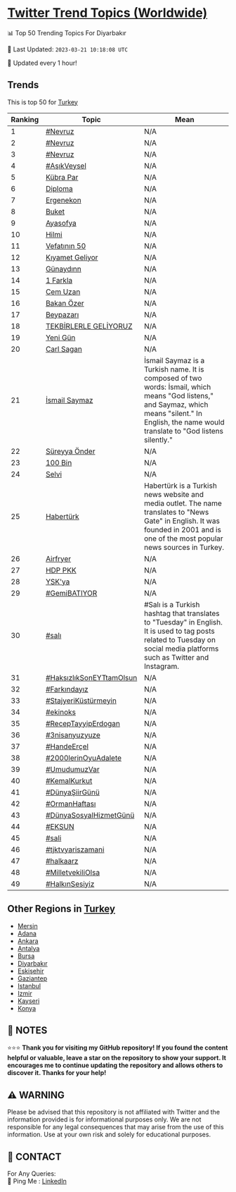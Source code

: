 [Twitter Trend Topics (Worldwide)](https://github.com/ErcinDedeoglu/Twitter-Trend-Topics)
==========


📊 Top 50 Trending Topics For Diyarbakır

📆 Last Updated: `2023-03-21 10:18:08 UTC`

🔧 Updated every 1 hour!


## Trends

This is top 50 for [Turkey](</Turkey>)

| Ranking | Topic | Mean |
| ------- | ------------ | ------------ |
| 1 | [#Nevruz](http://twitter.com/search?q=%23Nevruz) | N/A |
| 2 | [#Nevruz](http://twitter.com/search?q=%23Nevruz) | N/A |
| 3 | [#Nevruz](http://twitter.com/search?q=%23Nevruz) | N/A |
| 4 | [#AşıkVeysel](http://twitter.com/search?q=%23A%c5%9f%c4%b1kVeysel) | N/A |
| 5 | [Kübra Par](http://twitter.com/search?q=K%c3%bcbra+Par) | N/A |
| 6 | [Diploma](http://twitter.com/search?q=Diploma) | N/A |
| 7 | [Ergenekon](http://twitter.com/search?q=Ergenekon) | N/A |
| 8 | [Buket](http://twitter.com/search?q=Buket) | N/A |
| 9 | [Ayasofya](http://twitter.com/search?q=Ayasofya) | N/A |
| 10 | [Hilmi](http://twitter.com/search?q=Hilmi) | N/A |
| 11 | [Vefatının 50](http://twitter.com/search?q=Vefat%c4%b1n%c4%b1n+50) | N/A |
| 12 | [Kıyamet Geliyor](http://twitter.com/search?q=K%c4%b1yamet+Geliyor) | N/A |
| 13 | [Günaydınn](http://twitter.com/search?q=G%c3%bcnayd%c4%b1nn) | N/A |
| 14 | [1 Farkla](http://twitter.com/search?q=1+Farkla) | N/A |
| 15 | [Cem Uzan](http://twitter.com/search?q=Cem+Uzan) | N/A |
| 16 | [Bakan Özer](http://twitter.com/search?q=Bakan+%c3%96zer) | N/A |
| 17 | [Beypazarı](http://twitter.com/search?q=Beypazar%c4%b1) | N/A |
| 18 | [TEKBİRLERLE GELİYORUZ](http://twitter.com/search?q=TEKB%c4%b0RLERLE+GEL%c4%b0YORUZ) | N/A |
| 19 | [Yeni Gün](http://twitter.com/search?q=Yeni+G%c3%bcn) | N/A |
| 20 | [Carl Sagan](http://twitter.com/search?q=Carl+Sagan) | N/A |
| 21 | [İsmail Saymaz](http://twitter.com/search?q=%c4%b0smail+Saymaz) | İsmail Saymaz is a Turkish name. It is composed of two words: İsmail, which means "God listens," and Saymaz, which means "silent." In English, the name would translate to "God listens silently." |
| 22 | [Süreyya Önder](http://twitter.com/search?q=S%c3%bcreyya+%c3%96nder) | N/A |
| 23 | [100 Bin](http://twitter.com/search?q=100+Bin) | N/A |
| 24 | [Selvi](http://twitter.com/search?q=Selvi) | N/A |
| 25 | [Habertürk](http://twitter.com/search?q=Habert%c3%bcrk) | Habertürk is a Turkish news website and media outlet. The name translates to "News Gate" in English. It was founded in 2001 and is one of the most popular news sources in Turkey. |
| 26 | [Airfryer](http://twitter.com/search?q=Airfryer) | N/A |
| 27 | [HDP PKK](http://twitter.com/search?q=HDP+PKK) | N/A |
| 28 | [YSK'ya](http://twitter.com/search?q=YSK%27ya) | N/A |
| 29 | [#GemiBATIYOR](http://twitter.com/search?q=%23GemiBATIYOR) | N/A |
| 30 | [#salı](http://twitter.com/search?q=%23sal%c4%b1) | #Salı is a Turkish hashtag that translates to "Tuesday" in English. It is used to tag posts related to Tuesday on social media platforms such as Twitter and Instagram. |
| 31 | [#HaksızlıkSonEYTtamOlsun](http://twitter.com/search?q=%23Haks%c4%b1zl%c4%b1kSonEYTtamOlsun) | N/A |
| 32 | [#Farkındayız](http://twitter.com/search?q=%23Fark%c4%b1nday%c4%b1z) | N/A |
| 33 | [#StajyeriKüstürmeyin](http://twitter.com/search?q=%23StajyeriK%c3%bcst%c3%bcrmeyin) | N/A |
| 34 | [#ekinoks](http://twitter.com/search?q=%23ekinoks) | N/A |
| 35 | [#RecepTayyipErdogan](http://twitter.com/search?q=%23RecepTayyipErdogan) | N/A |
| 36 | [#3nisanyuzyuze](http://twitter.com/search?q=%233nisanyuzyuze) | N/A |
| 37 | [#HandeErçel](http://twitter.com/search?q=%23HandeEr%c3%a7el) | N/A |
| 38 | [#2000lerinOyuAdalete](http://twitter.com/search?q=%232000lerinOyuAdalete) | N/A |
| 39 | [#UmudumuzVar](http://twitter.com/search?q=%23UmudumuzVar) | N/A |
| 40 | [#KemalKurkut](http://twitter.com/search?q=%23KemalKurkut) | N/A |
| 41 | [#DünyaŞiirGünü](http://twitter.com/search?q=%23D%c3%bcnya%c5%9eiirG%c3%bcn%c3%bc) | N/A |
| 42 | [#OrmanHaftası](http://twitter.com/search?q=%23OrmanHaftas%c4%b1) | N/A |
| 43 | [#DünyaSosyalHizmetGünü](http://twitter.com/search?q=%23D%c3%bcnyaSosyalHizmetG%c3%bcn%c3%bc) | N/A |
| 44 | [#EKSUN](http://twitter.com/search?q=%23EKSUN) | N/A |
| 45 | [#sali](http://twitter.com/search?q=%23sali) | N/A |
| 46 | [#tjktvyariszamani](http://twitter.com/search?q=%23tjktvyariszamani) | N/A |
| 47 | [#halkaarz](http://twitter.com/search?q=%23halkaarz) | N/A |
| 48 | [#MilletvekiliOlsa](http://twitter.com/search?q=%23MilletvekiliOlsa) | N/A |
| 49 | [#HalkınSesiyiz](http://twitter.com/search?q=%23Halk%c4%b1nSesiyiz) | N/A |



## Other Regions in [Turkey](</Turkey>)

* [Mersin](</Turkey/Mersin.md>)
* [Adana](</Turkey/Adana.md>)
* [Ankara](</Turkey/Ankara.md>)
* [Antalya](</Turkey/Antalya.md>)
* [Bursa](</Turkey/Bursa.md>)
* [Diyarbakır](</Turkey/Diyarbakır.md>)
* [Eskişehir](</Turkey/Eskişehir.md>)
* [Gaziantep](</Turkey/Gaziantep.md>)
* [Istanbul](</Turkey/Istanbul.md>)
* [Izmir](</Turkey/Izmir.md>)
* [Kayseri](</Turkey/Kayseri.md>)
* [Konya](</Turkey/Konya.md>)



## 📝 NOTES

⭐⭐⭐ **Thank you for visiting my GitHub repository! If you found the content helpful or valuable, leave a star on the repository to show your support. It encourages me to continue updating the repository and allows others to discover it. Thanks for your help!**


## ⚠️ WARNING

Please be advised that this repository is not affiliated with Twitter and the information provided is for informational purposes only. We are not responsible for any legal consequences that may arise from the use of this information. Use at your own risk and solely for educational purposes.


## 📨 CONTACT

 For Any Queries:  
            🏓 Ping Me : [LinkedIn](https://www.linkedin.com/in/ercindedeoglu/)
